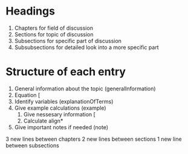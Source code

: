 # Headings
1. Chapters for field of discussion
2. Sections for topic of discussion
3. Subsections for specific part of discussion
4. Subsubsections for detailed look into a more specific part

# Structure of each entry
1. General information about the topic (generalInformation)
2. Equation \[
3. Identify variables (explanationOfTerms)
4. Give example calculations (example)
   1. Give nessesary information \[
   2. Calculate align*
5. Give important notes if needed (note)

3 new lines between chapters
2 new lines between sections
1 new line between subsections
